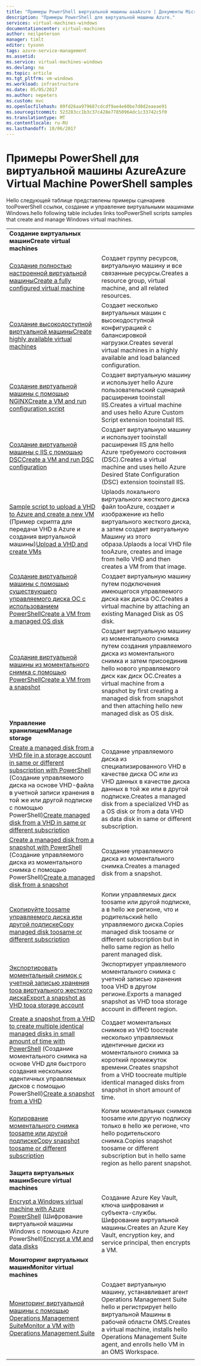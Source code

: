 ```yaml
---
title: "Примеры PowerShell виртуальной машины aaaAzure | Документы Microsoft"
description: "Примеры PowerShell для виртуальной машины Azure."
services: virtual-machines-windows
documentationcenter: virtual-machines
author: neilpeterson
manager: timlt
editor: tysonn
tags: azure-service-management
ms.assetid: 
ms.service: virtual-machines-windows
ms.devlang: na
ms.topic: article
ms.tgt_pltfrm: vm-windows
ms.workload: infrastructure
ms.date: 05/05/2017
ms.author: nepeters
ms.custom: mvc
ms.openlocfilehash: 89fd26aa979687cdcdf9ae4e60be7d0d2eaeae91
ms.sourcegitcommit: 523283cc1b3c37c428e77850964dc1c33742c5f0
ms.translationtype: MT
ms.contentlocale: ru-RU
ms.lasthandoff: 10/06/2017
---
```

# <a name="azure-virtual-machine-powershell-samples"></a><span data-ttu-id="18be0-103">Примеры PowerShell для виртуальной машины Azure</span><span class="sxs-lookup"><span data-stu-id="18be0-103">Azure Virtual Machine PowerShell samples</span></span>

<span data-ttu-id="18be0-104">Hello следующей таблице представлены примеры сценариев tooPowerShell ссылки, создание и управление виртуальными машинами Windows.</span><span class="sxs-lookup"><span data-stu-id="18be0-104">hello following table includes links tooPowerShell scripts samples that create and manage Windows virtual machines.</span></span>

| | |
|---|---|
|<span data-ttu-id="18be0-105">**Создание виртуальных машин**</span><span class="sxs-lookup"><span data-stu-id="18be0-105">**Create virtual machines**</span></span>||
| [<span data-ttu-id="18be0-106">Создание полностью настроенной виртуальной машины</span><span class="sxs-lookup"><span data-stu-id="18be0-106">Create a fully configured virtual machine</span></span>](./../scripts/virtual-machines-windows-powershell-sample-create-vm.md?toc=%2fpowershell%2fmodule%2ftoc.json) | <span data-ttu-id="18be0-107">Создает группу ресурсов, виртуальную машину и все связанные ресурсы.</span><span class="sxs-lookup"><span data-stu-id="18be0-107">Creates a resource group, virtual machine, and all related resources.</span></span>|
| [<span data-ttu-id="18be0-108">Создание высокодоступной виртуальной машины</span><span class="sxs-lookup"><span data-stu-id="18be0-108">Create highly available virtual machines</span></span>](./../scripts/virtual-machines-windows-powershell-sample-create-nlb-vm.md?toc=%2fpowershell%2fmodule%2ftoc.json) | <span data-ttu-id="18be0-109">Создает несколько виртуальных машин с высокодоступной конфигурацией с балансировкой нагрузки.</span><span class="sxs-lookup"><span data-stu-id="18be0-109">Creates several virtual machines in a highly available and load balanced configuration.</span></span>|
| [<span data-ttu-id="18be0-110">Создание виртуальной машины с помощью NGINX</span><span class="sxs-lookup"><span data-stu-id="18be0-110">Create a VM and run configuration script</span></span>](./../scripts/virtual-machines-windows-powershell-sample-create-vm-iis.md?toc=%2fpowershell%2fmodule%2ftoc.json) | <span data-ttu-id="18be0-111">Создает виртуальную машину и использует hello Azure пользовательский сценарий расширения tooinstall IIS.</span><span class="sxs-lookup"><span data-stu-id="18be0-111">Creates a virtual machine and uses hello Azure Custom Script extension tooinstall IIS.</span></span> |
| [<span data-ttu-id="18be0-112">Создание виртуальной машины с IIS с помощью DSC</span><span class="sxs-lookup"><span data-stu-id="18be0-112">Create a VM and run DSC configuration</span></span>](./../scripts/virtual-machines-windows-powershell-sample-create-iis-using-dsc.md?toc=%2fpowershell%2fmodule%2ftoc.json) | <span data-ttu-id="18be0-113">Создает виртуальную машину и использует tooinstall расширения IIS для hello Azure требуемого состояния (DSC).</span><span class="sxs-lookup"><span data-stu-id="18be0-113">Creates a virtual machine and uses hello Azure Desired State Configuration (DSC) extension tooinstall IIS.</span></span> |
| <span data-ttu-id="18be0-114">[Sample script to upload a VHD to Azure and create a new VM](./../scripts/virtual-machines-windows-powershell-upload-generalized-script.md) (Пример скрипта для передачи VHD в Azure и создания виртуальной машины)</span><span class="sxs-lookup"><span data-stu-id="18be0-114">[Upload a VHD and create VMs](./../scripts/virtual-machines-windows-powershell-upload-generalized-script.md)</span></span> | <span data-ttu-id="18be0-115">Uplaods локального виртуального жесткого диска файл tooAzure, создает и изображение из hello виртуального жесткого диска, а затем создает виртуальную Машину из этого образа.</span><span class="sxs-lookup"><span data-stu-id="18be0-115">Uplaods a local VHD file tooAzure, creates and image from hello VHD and then creates a VM from that image.</span></span> |
| [<span data-ttu-id="18be0-116">Создание виртуальной машины с помощью существующего управляемого диска ОС с использованием PowerShell</span><span class="sxs-lookup"><span data-stu-id="18be0-116">Create a VM from a managed OS disk</span></span>](./../scripts/virtual-machines-windows-powershell-sample-create-vm-from-managed-os-disks.md?toc=%2fpowershell%2fmodule%2ftoc.json) | <span data-ttu-id="18be0-117">Создает виртуальную машину путем подключения имеющегося управляемого диска как диска ОС.</span><span class="sxs-lookup"><span data-stu-id="18be0-117">Creates a virtual machine by attaching an existing Managed Disk as OS disk.</span></span> |
| [<span data-ttu-id="18be0-118">Создание виртуальной машины из моментального снимка с помощью PowerShell</span><span class="sxs-lookup"><span data-stu-id="18be0-118">Create a VM from a snapshot</span></span>](./../scripts/virtual-machines-windows-powershell-sample-create-vm-from-snapshot.md?toc=%2fpowershell%2fmodule%2ftoc.json) | <span data-ttu-id="18be0-119">Создает виртуальную машину из моментального снимка путем создания управляемого диска из моментального снимка и затем присоединив hello нового управляемого диск как диск ОС.</span><span class="sxs-lookup"><span data-stu-id="18be0-119">Creates a virtual machine from a snapshot by first creating a managed disk from snapshot and then attaching hello new managed disk as OS disk.</span></span> |
|<span data-ttu-id="18be0-120">**Управление хранилищем**</span><span class="sxs-lookup"><span data-stu-id="18be0-120">**Manage storage**</span></span>||
| <span data-ttu-id="18be0-121">[Create a managed disk from a VHD file in a storage account in same or different subscription with PowerShell](../scripts/virtual-machines-windows-powershell-sample-create-managed-disk-from-vhd.md?toc=%2fpowershell%2fmodule%2ftoc.json) (Создание управляемого диска на основе VHD-файла в учетной записи хранения в той же или другой подписке с помощью PowerShell)</span><span class="sxs-lookup"><span data-stu-id="18be0-121">[Create managed disk from a VHD in same or different subscription](../scripts/virtual-machines-windows-powershell-sample-create-managed-disk-from-vhd.md?toc=%2fpowershell%2fmodule%2ftoc.json)</span></span> | <span data-ttu-id="18be0-122">Создание управляемого диска из специализированного VHD в качестве диска ОС или из VHD данных в качестве диска данных в той же или в другой подписке.</span><span class="sxs-lookup"><span data-stu-id="18be0-122">Creates a managed disk from a specialized VHD as a OS disk or from a data VHD as data disk in same or different subscription.</span></span>  |
| <span data-ttu-id="18be0-123">[Create a managed disk from a snapshot with PowerShell](../scripts/virtual-machines-windows-powershell-sample-create-managed-disk-from-snapshot.md?toc=%2fpowershell%2fmodule%2ftoc.json) (Создание управляемого диска из моментального снимка с помощью PowerShell)</span><span class="sxs-lookup"><span data-stu-id="18be0-123">[Create a managed disk from a snapshot](../scripts/virtual-machines-windows-powershell-sample-create-managed-disk-from-snapshot.md?toc=%2fpowershell%2fmodule%2ftoc.json)</span></span> | <span data-ttu-id="18be0-124">Создание управляемого диска из моментального снимка.</span><span class="sxs-lookup"><span data-stu-id="18be0-124">Creates a managed disk from a snapshot.</span></span> |
| [<span data-ttu-id="18be0-125">Скопируйте toosame управляемого диска или другой подписке</span><span class="sxs-lookup"><span data-stu-id="18be0-125">Copy managed disk toosame or different subscription</span></span>](../scripts/virtual-machines-windows-powershell-sample-copy-managed-disks-to-same-or-different-subscription.md?toc=%2fcli%2fmodule%2ftoc.json) | <span data-ttu-id="18be0-126">Копии управляемых диск toosame или другой подписке, а в hello же регионе, что и родительский hello управляемого диска.</span><span class="sxs-lookup"><span data-stu-id="18be0-126">Copies managed disk toosame or different subscription but in hello same region as hello parent managed disk.</span></span> 
| [<span data-ttu-id="18be0-127">Экспортировать моментальный снимок с учетной записью хранения tooa виртуального жесткого диска</span><span class="sxs-lookup"><span data-stu-id="18be0-127">Export a snapshot as VHD tooa storage account</span></span>](../scripts/virtual-machines-windows-powershell-sample-copy-snapshot-to-storage-account.md?toc=%2fpowershell%2fmodule%2ftoc.json) | <span data-ttu-id="18be0-128">Экспортирует управляемого моментального снимка с учетной записью хранения tooa VHD в другом регионе.</span><span class="sxs-lookup"><span data-stu-id="18be0-128">Exports a managed snapshot as VHD tooa storage account in different region.</span></span> |
| <span data-ttu-id="18be0-129">[Create a snapshot from a VHD to create multiple identical managed disks in small amount of time with PowerShell](../scripts/virtual-machines-windows-powershell-sample-create-snapshot-from-vhd.md?toc=%2fpowershell%2fmodule%2ftoc.json) (Создание моментального снимка на основе VHD для быстрого создания нескольких идентичных управляемых дисков с помощью PowerShell)</span><span class="sxs-lookup"><span data-stu-id="18be0-129">[Create a snapshot from a VHD](../scripts/virtual-machines-windows-powershell-sample-create-snapshot-from-vhd.md?toc=%2fpowershell%2fmodule%2ftoc.json)</span></span> | <span data-ttu-id="18be0-130">Создает моментальных снимков из VHD toocreate несколько управляемых идентичные диски из моментального снимка за короткий промежуток времени.</span><span class="sxs-lookup"><span data-stu-id="18be0-130">Creates snapshot from a VHD toocreate multiple identical managed disks from snapshot in short amount of time.</span></span>  |
| [<span data-ttu-id="18be0-131">Копирование моментального снимка toosame или другой подписке</span><span class="sxs-lookup"><span data-stu-id="18be0-131">Copy snapshot toosame or different subscription</span></span>](../scripts/virtual-machines-windows-powershell-sample-copy-snapshot-to-same-or-different-subscription.md?toc=%2fpowershell%2fmodule%2ftoc.json) | <span data-ttu-id="18be0-132">Копии моментальных снимков toosame или другую подписку только в hello же регионе, что hello родительского снимка.</span><span class="sxs-lookup"><span data-stu-id="18be0-132">Copies snapshot toosame or different subscription but in hello same region as hello parent snapshot.</span></span> |
|<span data-ttu-id="18be0-133">**Защита виртуальных машин**</span><span class="sxs-lookup"><span data-stu-id="18be0-133">**Secure virtual machines**</span></span>||
| <span data-ttu-id="18be0-134">[Encrypt a Windows virtual machine with Azure PowerShell](./../scripts/virtual-machines-windows-powershell-sample-encrypt-vm.md?toc=%2fpowershell%2fazure%2ftoc.json) (Шифрование виртуальной машины Windows с помощью Azure PowerShell)</span><span class="sxs-lookup"><span data-stu-id="18be0-134">[Encrypt a VM and data disks](./../scripts/virtual-machines-windows-powershell-sample-encrypt-vm.md?toc=%2fpowershell%2fazure%2ftoc.json)</span></span> | <span data-ttu-id="18be0-135">Создание Azure Key Vault, ключа шифрования и субъекта-службы. Шифрование виртуальной машины.</span><span class="sxs-lookup"><span data-stu-id="18be0-135">Creates an Azure Key Vault, encryption key, and service principal, then encrypts a VM.</span></span> |
|<span data-ttu-id="18be0-136">**Мониторинг виртуальных машин**</span><span class="sxs-lookup"><span data-stu-id="18be0-136">**Monitor virtual machines**</span></span>||
| [<span data-ttu-id="18be0-137">Мониторинг виртуальной машины с помощью Operations Management Suite</span><span class="sxs-lookup"><span data-stu-id="18be0-137">Monitor a VM with Operations Management Suite</span></span>](./../scripts/virtual-machines-windows-powershell-sample-create-vm-oms.md?toc=%2fpowershell%2fmodule%2ftoc.json) | <span data-ttu-id="18be0-138">Создает виртуальную машину, устанавливает агент Operations Management Suite hello и регистрирует hello виртуальной Машины в рабочей области OMS.</span><span class="sxs-lookup"><span data-stu-id="18be0-138">Creates a virtual machine, installs hello Operations Management Suite agent, and enrolls hello VM in an OMS Workspace.</span></span>  |
| | |

